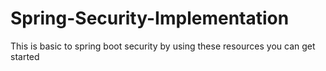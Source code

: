 # Spring-Security-Implementation

This is basic to spring boot security by using these resources you can get started
